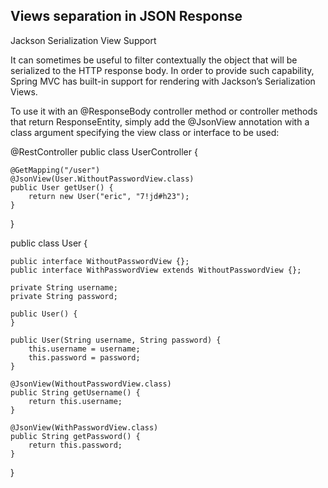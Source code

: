       
## Views separation in JSON Response
Jackson Serialization View Support

It can sometimes be useful to filter contextually the object that will be serialized to the HTTP response body. In order to provide such capability, Spring MVC has built-in support for rendering with Jackson’s Serialization Views.

To use it with an @ResponseBody controller method or controller methods that return ResponseEntity, simply add the @JsonView annotation with a class argument specifying the view class or interface to be used:

@RestController
public class UserController {

    @GetMapping("/user")
    @JsonView(User.WithoutPasswordView.class)
    public User getUser() {
        return new User("eric", "7!jd#h23");
    }
}

public class User {

    public interface WithoutPasswordView {};
    public interface WithPasswordView extends WithoutPasswordView {};

    private String username;
    private String password;

    public User() {
    }

    public User(String username, String password) {
        this.username = username;
        this.password = password;
    }

    @JsonView(WithoutPasswordView.class)
    public String getUsername() {
        return this.username;
    }

    @JsonView(WithPasswordView.class)
    public String getPassword() {
        return this.password;
    }
}
